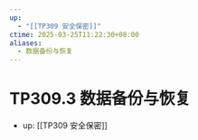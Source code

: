 ```yaml
---
up:
  - "[[TP309 安全保密]]"
ctime: 2025-03-25T11:22:30+08:00
aliases:
  - 数据备份与恢复
---
```


# TP309.3 数据备份与恢复

- up: [[TP309 安全保密]]
